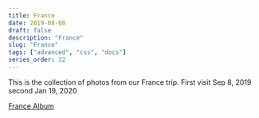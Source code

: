 ```yaml
---
title: France
date: 2019-08-08
draft: false
description: "France"
slug: "France"
tags: ["advanced", "css", "docs"]
series_order: 32
---
```


This is the collection of photos from our France trip.
First visit Sep 8, 2019 second Jan 19, 2020

[France Album](https://photos.app.goo.gl/NtQqGr3BMFV3KDLB6)
